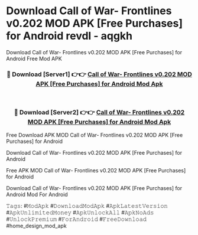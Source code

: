 # Download Call of War- Frontlines v0.202 MOD APK [Free Purchases] for Android revdl - aqgkh
Download Call of War- Frontlines v0.202 MOD APK [Free Purchases] for Android Free Mod APK

<div align="center">
<h3>🔴 Download [Server1] 👉👉 <a href="https://apk-comot.site?title=Call_of_War-_Frontlines_v0.202_MOD_APK_[Free_Purchases]_for_Android">Call of War- Frontlines v0.202 MOD APK [Free Purchases] for Android Mod Apk</a></h3><br>

<h3>🔴 Download [Server2] 👉👉 <a href="https://apk-comot.site?title=Call_of_War-_Frontlines_v0.202_MOD_APK_[Free_Purchases]_for_Android">Call of War- Frontlines v0.202 MOD APK [Free Purchases] for Android Mod Apk</a></h3>
</div>


Free Download APK MOD Call of War- Frontlines v0.202 MOD APK [Free Purchases] for Android

Download Call of War- Frontlines v0.202 MOD APK [Free Purchases] for Android 

Free APK MOD Call of War- Frontlines v0.202 MOD APK [Free Purchases] for Android 

Download Call of War- Frontlines v0.202 MOD APK [Free Purchases] for Android Mod For Android

𝚃𝚊𝚐𝚜: #𝙼𝚘𝚍𝙰𝚙𝚔 #𝙳𝚘𝚠𝚗𝚕𝚘𝚊𝚍𝙼𝚘𝚍𝙰𝚙𝚔 #𝙰𝚙𝚔𝙻𝚊𝚝𝚎𝚜𝚝𝚅𝚎𝚛𝚜𝚒𝚘𝚗 #𝙰𝚙𝚔𝚄𝚗𝚕𝚒𝚖𝚒𝚝𝚎𝚍𝙼𝚘𝚗𝚎𝚢 #𝙰𝚙𝚔𝚄𝚗𝚕𝚘𝚌𝚔𝙰𝚕𝚕 #𝙰𝚙𝚔𝙽𝚘𝙰𝚍𝚜 #𝚄𝚗𝚕𝚘𝚌𝚔𝙿𝚛𝚎𝚖𝚒𝚞𝚖 #𝙵𝚘𝚛𝙰𝚗𝚍𝚛𝚘𝚒𝚍 #𝙵𝚛𝚎𝚎𝙳𝚘𝚠𝚗𝚕𝚘𝚊𝚍 #home_design_mod_apk